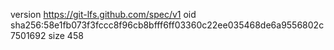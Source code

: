 version https://git-lfs.github.com/spec/v1
oid sha256:58e1fb073f3fccc8f96cb8bfff6ff03360c22ee035468de6a9556802c7501692
size 458
